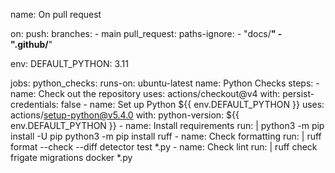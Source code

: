 name: On pull request

on:
  push:
    branches:
      - main
  pull_request:
    paths-ignore:
      - "docs/**"
      - ".github/**"

env:
  DEFAULT_PYTHON: 3.11

jobs:
  python_checks:
    runs-on: ubuntu-latest
    name: Python Checks
    steps:
      - name: Check out the repository
        uses: actions/checkout@v4
        with:
          persist-credentials: false
      - name: Set up Python ${{ env.DEFAULT_PYTHON }}
        uses: actions/setup-python@v5.4.0
        with:
          python-version: ${{ env.DEFAULT_PYTHON }}
      - name: Install requirements
        run: |
          python3 -m pip install -U pip
          python3 -m pip install ruff
      - name: Check formatting
        run: |
          ruff format --check --diff detector test *.py
      - name: Check lint
        run: |
          ruff check frigate migrations docker *.py
